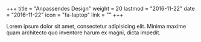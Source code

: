 +++
title = "Anpassendes Design"
weight = 20
lastmod = "2016-11-22"
date = "2016-11-22"
icon = "fa-laptop"
link = ""
+++

Lorem ipsum dolor sit amet, consectetur adipisicing elit. Minima maxime quam architecto quo inventore harum ex magni, dicta impedit.
